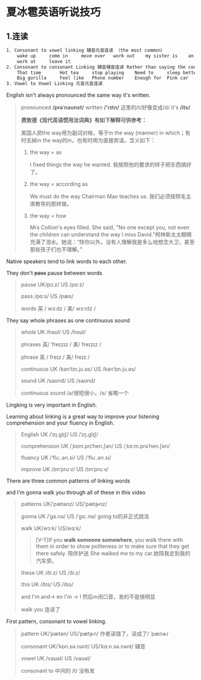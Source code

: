 # 夏冰雹英语听说技巧

## 1.连读

```txt
1. Consonant to vowel linking 辅音元音连读 （the most common）
	wake up		come in 	move over 	work out 	my sister is 	an apple
	work at		leave it	
2. Consonant to consonant Linking 辅音辅音连读 Rather than saying the consonant soud twice.
	That time		Hot tea 	stop playing  	Need to		sleep better	Red drees
	Big gorilla		Feel like	Phone number	Enough for	Pink car		Nice scarf 
3. Vowel to Vowel Linking 元音元音连读
```



English isn't always pronounced the same way it's written.

> pronounced  **/prəˈnaʊnst/**   written **/'rɪtn/** 这里的/t/好像变成/d/   it's **/its/**
>
> **费致德《现代英语惯用法词典》有如下解释可供参考：**
>
> 美国人把the way用为副词对格，等于in the way (manner) in which；有时去掉in the way的in，也有时用为直接宾语。含义如下：
>
> 1. the way = as
>
>    I fixed things the way he wanted. 我按照他的要求的样子把东西搞好了。
>
> 2. the way = according as
>
>    We must do the way Chairman Mao teaches us. 我们必须按照毛主席教导的那样做。
>
> 3. the way = how
>
>    Mrs Collion's eyes filled. She said, "No one except you, not even the children can understand the way I miss David."柯林斯太太眼睛充满了泪水。她说：“除你以外，没有人理解我是多么地想念大卫，甚至那些孩子们也不理解。”

Native speakers tend to link words to each other.

They don't ~~pass~~ pause between words

> pause  UK/pɔːz/  US /pɑːz/
>
> pass  /pɑːs/ US  /pæs/
>
> words  英 / wɜːdz / 美/ wɜːrdz /

They say  whole phrases as one continuous sound

> whole  UK  /həʊl/ US  /hoʊl/
>
> phrases  英/ ˈfreɪzɪz /  美/ freɪzɪz /
>
> phrase  英 / freɪz / 美/ freɪz /
>
> continuous   UK  /kənˈtɪn.ju.əs/ US  /kənˈtɪn.ju.əs/
>
> sound UK  /saʊnd/ US  /saʊnd/
>
> continuous sound  /ə/很短很小，/s/ 省略一个

Lingking is very important in English.

Learning about linking is a great way to improve your listening comprehension and your fluency in English.

> English  UK  /ˈɪŋ.ɡlɪʃ/ US  /ˈɪŋ.ɡlɪʃ/
>
> comprehension  UK  /ˌkɒm.prɪˈhen.ʃən/ US  /ˌkɑːm.prəˈhen.ʃən/
>
> fluency   UK  /ˈfluː.ən.si/ US  /ˈfluː.ən.si/
>
> improve  UK  /ɪmˈpruːv/ US  /ɪmˈpruːv/

There are three common patterns  of linking words

and I'm gonna walk you through all of  these  in this video

> patterns  UK/ˈpætənz/  US/ˈpæt̬ɚnz/
>
> gonna   UK  /ˈɡə.nə/  US  /ˈɡɑː.nə/    going to的非正式說法
>
> walk   UK/wɔːk/  US/wɑːk/  
>
> > [V-T]If you **walk someone somewhere**, you walk there with them in order to show politeness or to make sure that they get there safely. 陪伴护送
> > She walked me to my car.她陪我走到我的汽车旁。
>
> these  UK /ðiːz/  US /ðiːz/
>
> this  UK  /ðɪs/ US  /ðɪs/
>
> and I'm   and-> en  I'm -> I 然后m闭口音，发的不是很明显
>
> walk you 连读了

First pattern, consonant to vowel linking.

> pattern  UK/ˈpætən/  US/ˈpæt̬ɚn/  作者读错了，读成了/ ˈpænɚ/
>
> consonant  UK/ˈkɒn.sə.nənt/  US/ˈkɑːn.sə.nənt/  辅音
>
> vowel  UK  /vaʊəl/ US  /vaʊəl/
>
> consonant to 中间的 /t/ 没有发